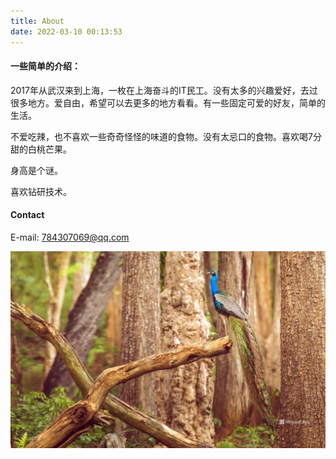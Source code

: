 ```yaml
---
title: About
date: 2022-03-10 00:13:53
---
```


#### 一些简单的介绍：

2017年从武汉来到上海，一枚在上海奋斗的IT民工。没有太多的兴趣爱好，去过很多地方。爱自由，希望可以去更多的地方看看。有一些固定可爱的好友，简单的生活。

不爱吃辣，也不喜欢一些奇奇怪怪的味道的食物。没有太忌口的食物。喜欢喝7分甜的白桃芒果。

身高是个谜。

喜欢钻研技术。

#### Contact

E-mail: 784307069@qq.com

![BingWallpaper](index/BingWallpaper.jpg)
